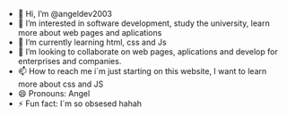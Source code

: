 - 👋 Hi, I’m @angeldev2003
- 👀 I’m interested in software development, study the university, learn more about web pages and aplications
- 🌱 I’m currently learning html, css and Js
- 💞️ I’m looking to collaborate on web pages, aplications and develop for enterprises and companies.
- 📫 How to reach me i´m just starting on this website, I want to learn more about css and JS
- 😄 Pronouns: Angel
- ⚡ Fun fact: I´m so obsesed hahah

<!---
angeldev2003/angeldev2003 is a ✨ special ✨ repository because its `README.md` (this file) appears on your GitHub profile.
You can click the Preview link to take a look at your changes.
--->

